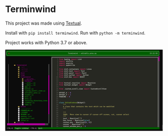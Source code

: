 # Terminwind

This project was made using [Textual](https://github.com/Textualize/textual).

Install with `pip install terminwind`. Run with `python -m terminwind`.

Project works with Python 3.7 or above.

![screenshot](./imgs/example.png)
